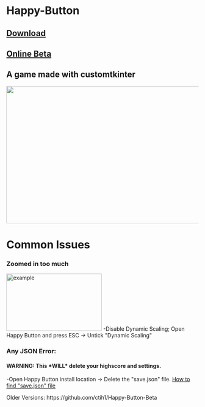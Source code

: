 # Happy-Button
## [Download](https://github.com/ctih1/Happy-Button/releases/latest)
## [Online Beta](https://replit.com/@CTIH/Happy-Button-Online-Beta)
<h2>A game made with customtkinter</h2>



<img src="https://user-images.githubusercontent.com/78687256/230709646-714222ec-6a75-4092-9b15-e68e32c72827.gif" width="640" height="360"/>






<h1>Common Issues</h1>

<h3>Zoomed in too much</h3> 
<img width="250" height="150" alt="example" src="https://user-images.githubusercontent.com/78687256/232200084-c957dcdb-156c-4c55-b342-a254ce41b675.png">
-Disable Dynamic Scaling; Open Happy Button and press ESC -> Untick "Dynamic Scaling"

<h3>Any JSON Error:</h3>
<h4>WARNING: This *WILL* delete your highscore and settings.</h2>
-Open Happy Button install location -> Delete the "save.json" file. <a href="https://github.com/ctih1/Happy-Button/wiki/How-to-delete-%22save.json%22">How to find "save.json" file</a>

<p>Older Versions: https://github.com/ctih1/Happy-Button-Beta<p>
